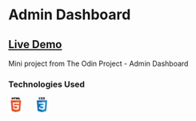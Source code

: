 # Admin Dashboard

## [Live Demo](https://petr-simik.github.io/Admin-Dashboard/)

 Mini project from The Odin Project - Admin Dashboard

### Technologies Used 

<img src="https://raw.githubusercontent.com/devicons/devicon/master/icons/html5/html5-original-wordmark.svg" alt="html5" width="30" height="30"/> &emsp; <img src="https://raw.githubusercontent.com/devicons/devicon/master/icons/css3/css3-original-wordmark.svg" alt="css3" width="30" height="30"/>
